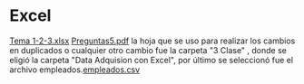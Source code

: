 # Excel
[Tema 1-2-3.xlsx](https://github.com/Carol21d/Excel/files/14627854/Tema.1-2-3.xlsx)
[Preguntas5.pdf](https://github.com/Carol21d/Excel/files/14627855/Preguntas5.pdf)
la hoja que se uso para realizar los cambios en duplicados o cualquier otro cambio fue la carpeta "3 Clase" , donde se eligió la carpeta "Data Adquision con Excel", por último se seleccionó fue el archivo empleados.[empleados.csv](https://github.com/Carol21d/Excel/files/14627862/empleados.csv)
